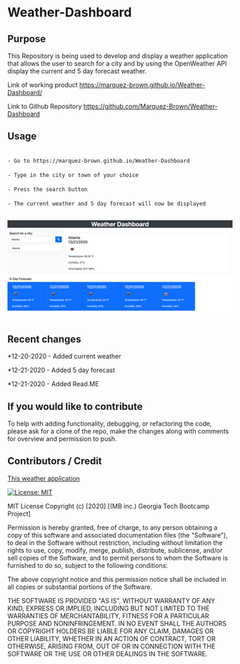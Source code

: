 # Weather-Dashboard


## Purpose

This Repository is being used to develop and display a weather application that allows the user to search for a city and by using the OpenWeather API display the current and 5 day forecast weather. 

Link of working product
https://marquez-brown.github.io/Weather-Dashboard/

Link to Github Repository
https://github.com/Marquez-Brown/Weather-Dashboard

## Usage
````

- Go to https://marquez-brown.github.io/Weather-Dashboard

- Type in the city or town of your choice

- Press the search button
  
- The current weather and 5 day forecast will now be displayed


````
![imageofsite](weatherdashboard.png)
## Recent changes 
*12-20-2020 - Added current weather

*12-21-2020 - Added 5 day forecast

*12-21-2020 - Added Read.ME


## If you would like to contribute

To help with adding functionality, debugging, or refactoring the code, please ask for a clone of the repo, make the changes along with comments for overview and permission to push.

## Contributors / Credit

[This weather application ](https://github.com/Joelynn94/weather-dashboard)



[![License: MIT](https://img.shields.io/badge/License-MIT-yellow.svg)](https://opensource.org/licenses/MIT)

MIT License
Copyright (c) [2020] [(MB inc.) Georgia Tech Bootcamp Project]

Permission is hereby granted, free of charge, to any person obtaining a copy
of this software and associated documentation files (the "Software"), to deal
in the Software without restriction, including without limitation the rights
to use, copy, modify, merge, publish, distribute, sublicense, and/or sell
copies of the Software, and to permit persons to whom the Software is
furnished to do so, subject to the following conditions:

The above copyright notice and this permission notice shall be included in all
copies or substantial portions of the Software.

THE SOFTWARE IS PROVIDED "AS IS", WITHOUT WARRANTY OF ANY KIND, EXPRESS OR
IMPLIED, INCLUDING BUT NOT LIMITED TO THE WARRANTIES OF MERCHANTABILITY,
FITNESS FOR A PARTICULAR PURPOSE AND NONINFRINGEMENT. IN NO EVENT SHALL THE
AUTHORS OR COPYRIGHT HOLDERS BE LIABLE FOR ANY CLAIM, DAMAGES OR OTHER
LIABILITY, WHETHER IN AN ACTION OF CONTRACT, TORT OR OTHERWISE, ARISING FROM,
OUT OF OR IN CONNECTION WITH THE SOFTWARE OR THE USE OR OTHER DEALINGS IN THE
SOFTWARE.
